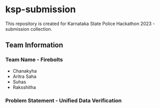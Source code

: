 # ksp-submission

This repository is created for Karnataka State Police Hackathon 2023 - submission collection.

## Team Information

### Team Name - Firebolts

- Chanakyha
- Aritra Saha
- Suhas
- Raksshitha

### Problem Statement - Unified Data Verification

